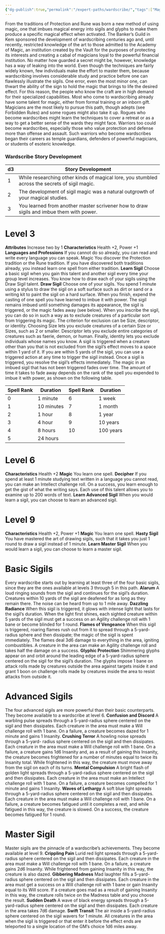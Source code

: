 ```yaml
---
{"dg-publish":true,"permalink":"/expert-paths/wardscribe/","tags":["Magic"]}
---
```


From the traditions of Protection and Rune was born a new method of using magic, one that imbues magical energy into sigils and glyphs to make them produce a specific magical effect when activated. The Banker’s Guild in Kem sponsored the development of wardscribing centuries ago and, until recently, restricted knowledge of the art to those admitted to the Academy of Magic, an institution created by the Vault for the purposes of protecting its interests and creating a cabal of magicians loyal to the powerful financial institution. No matter how guarded a secret might be, however, knowledge has a way of leaking into the world.
Even though the techniques are fairly widely known, few individuals make the effort to master them, because wardscribing involves considerable study and practice before one can flawlessly illustrate the sigils. One error, even the most minor one, can thwart the ability of the sign to hold the magic that brings to life the desired effect. For this reason, the people who know the craft are in high demand for their specialized capabilities.
Most who come to wardscribing already have some talent for magic, either from formal training or an inborn gift. Magicians are the most likely to pursue this path, though adepts (see Forbidden Rules) and some rogues might also take it up. Rogues who become wardscribes might learn the techniques to cover a retreat or as a way to get a better sense of the wards they might face. Warriors too could become wardscribes, especially those who value protection and defense more than offense and assault. Such warriors who become wardscribes began their careers as temple guardians, defenders of powerful magicians, or students of esoteric knowledge.
### Wardscribe Story Development
 
| d3  | Story Development                                                                              |
| --- | ---------------------------------------------------------------------------------------------- |
| 1   | While researching other kinds of magical lore, you stumbled across the secrets of sigil magic. |
| 2   | The development of sigil magic was a natural outgrowth of your magical studies.                |
| 3   | You learned from another master scrivener how to draw sigils and imbue them with power.        |
# Level 3
**Attributes** Increase two by 1
**Characteristics** Health +2, Power +1
**Languages and Professions** If you cannot do so already, you can read and write every language you can speak. Magic You discover the Protection tradition or the Rune tradition. If you have discovered both traditions already, you instead learn one spell from either tradition.
**Learn Sigil** Choose a basic sigil when you gain this talent and another sigil every time your group level increases. You know how to draw each of your sigils using the Draw Sigil talent.
**Draw Sigil** Choose one of your sigils. You spend 1 minute using a stylus to draw the sigil on a soft surface such as dirt or sand or a writing kit to paint the sigil on a hard surface. When you finish, expend the casting of one spell you have learned to imbue it with power. The sigil remains imbued until something damages its appearance, the sigil is triggered, or the magic fades away (see below).
When you inscribe the sigil, you can do so in such a way as to exclude creatures of a particular sort from triggering its magic. The criterion for exclusion can be Size, descriptor, or identity. Choosing Size lets you exclude creatures of a certain Size or Sizes, such as 2 or smaller. Descriptor lets you exclude entire categories of creatures such as faerie, demon, or human. Finally, identity lets you exclude individuals whose names you know.
A sigil is triggered when a creature other than you that is not excluded from the sigil’s effect moves to a space within 1 yard of it. If you are within 5 yards of the sigil, you can use a triggered action at any time to trigger the sigil instead. Once a sigil is triggered, you resolve the sigil’s effects immediately.
The magic in an imbued sigil that has not been triggered fades over time. The amount of time it takes to fade away depends on the rank of the spell you expended to imbue it with power, as shown on the following table.

| Spell Rank | Duration   | Spell Rank | Duration  |
| ---------- | ---------- | ---------- | --------- |
| 0          | 1 minute   | 6          | 1 week    |
| 1          | 10 minutes | 7          | 1 month   |
| 2          | 1 hour     | 8          | 1 year    |
| 3          | 4 hour     | 9          | 10 years  |
| 4          | 8 hours    | 10         | 100 years |
| 5          | 24 hours   |            |           |
# Level 6
**Characteristics** Health +2
**Magic** You learn one spell.
**Decipher** If you spend at least 1 minute studying text written in a language you cannot read, you can make an Intellect challenge roll. On a success, you learn enough to get the gist of what the writing says. Each use of this talent allows you to examine up to 200 words of text.
**Learn Advanced Sigil** When you would learn a sigil, you can choose to learn an advanced sigil.
# Level 9
**Characteristics** Health +2, Power +1
**Magic** You learn one spell.
**Hasty Sigil** You have mastered the art of drawing sigils, such that it takes you just 1 round to draw a sigil instead of 1 minute.
**Learn Master Sigil** When you would learn a sigil, you can choose to learn a master sigil.
# Basic Sigils
Every wardscribe starts out by learning at least three of the four basic sigils, since they are the ones available at levels 3 through 5 in this path.
**Alarum** A loud ringing sounds from the sigil and continues for the sigil’s duration. Creatures within 10 yards of the sigil are deafened for as long as they remain there. The noise can be heard from up to 1 mile away.
**Dazzling Radiance** When this sigil is triggered, it glows with intense light that lasts for the sigil’s duration. When the light first shines, each sighted creature within 5 yards of the sigil must get a success on an Agility challenge roll with 1 bane or become blinded for 1 round.
**Flames of Vengeance** When this sigil is triggered, roaring flames rush out from it to spread through a 5-yard-radius sphere and then dissipate; the magic of the sigil is spent immediately. The flames deal 3d6 damage to everything in the area, igniting combustibles. A creature in the area can make an Agility challenge roll and takes half the damage on a success.
**Glyphic Protection** Shimmering glyphs appear on and orbit around the leading edge of a 5-yard-radius sphere centered on the sigil for the sigil’s duration. The glyphs impose 1 bane on attack rolls made by creatures outside the area against targets inside it and grant 1 boon on challenge rolls made by creatures inside the area to resist attacks from outside it.
# Advanced Sigils
The four advanced sigils are more powerful than their basic counterparts. They become available to a wardscribe at level 6.
**Confusion and Discord** A warbling pulse spreads through a 5-yard-radius sphere centered on the sigil and then dissipates. Each creature in the area must make a Will challenge roll with 1 bane. On a failure, a creature becomes dazed for 1 minute and gains 1 Insanity.
**Crushing Terror** A howling noise spreads through a 5-yard- radius sphere centered on the sigil and then dissipates.
Each creature in the area must make a Will challenge roll with 1 bane. On a failure, a creature gains 1d6 Insanity and, as a result of gaining this Insanity, the creature becomes frightened for a number of minutes equal to twice its Insanity total. While frightened in this way, the creature must move away from the sigil on each of its turns.
**Mental Compulsion** A bright flash of golden light spreads through a 5-yard-radius sphere centered on the sigil and then dissipates. Each creature in the area must make an Intellect challenge roll with 1 bane. On a failure, a creature becomes compelled for 1 minute and gains 1 Insanity.
**Waves of Lethargy** A soft blue light spreads through a 5-yard-radius sphere centered on the sigil and then dissipates. Each creature in the area must make a Will challenge roll with 1 bane. On a failure, a creature becomes fatigued until it completes a rest, and while fatigued in this way, the creature is slowed. On a success, the creature becomes fatigued for 1 round.
# Master Sigil
Master sigils are the pinnacle of a wardscribe’s achievements. They become available at level 9.
**Crippling Pain** Lurid red light spreads through a 5-yard- radius sphere centered on the sigil and then dissipates. Each creature in the area must make a Will challenge roll with 1 bane. On a failure, a creature gains 2d6 Insanity. While frightened from gaining Insanity in this way, the creature is also dazed.
**Gibbering Madness** Mad laughter fills a 5-yard-radius sphere centered on the sigil and then dissipates. Each creature in the area must get a success on a Will challenge roll with 1 bane or gain Insanity equal to its Will score. If a creature goes mad as a result of gaining Insanity in this way, the creature rolls twice on the Madness table and you choose the result.
**Sudden Death** A wave of black energy spreads through a 5-yard-radius sphere centered on the sigil and then dissipates. Each creature in the area takes 7d6 damage.
**Swift Transit** The air inside a 5-yard-radius sphere centered on the sigil wavers for 1 minute. All creatures in the area when the sigil is triggered or that enter it before the effect ends are teleported to a single location of the GM’s choice 1d6 miles away.